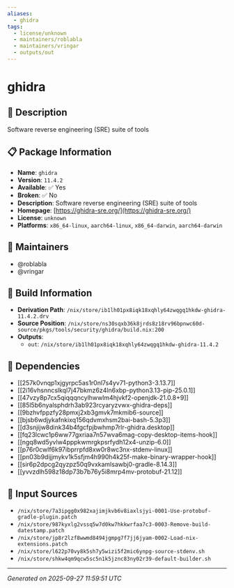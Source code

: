 ```yaml
---
aliases:
  - ghidra
tags:
  - license/unknown
  - maintainers/roblabla
  - maintainers/vringar
  - outputs/out
---
```


# ghidra

## 📝 Description

Software reverse engineering (SRE) suite of tools

## 📋 Package Information

- **Name**: `ghidra`
- **Version**: `11.4.2`
- **Available**: ✅ Yes
- **Broken**: ✅ No
- **Description**: Software reverse engineering (SRE) suite of tools
- **Homepage**: [https://ghidra-sre.org/](https://ghidra-sre.org/)
- **License**: `unknown`
- **Platforms**: `x86_64-linux`, `aarch64-linux`, `x86_64-darwin`, `aarch64-darwin`
## 👥 Maintainers

- @roblabla
- @vringar


## 🔧 Build Information

- **Derivation Path**: `/nix/store/ib1lh01px8iqk18xqhly64zwqgq1hkdw-ghidra-11.4.2.drv`
- **Source Position**: `/nix/store/ns30sqxb36k8jrds8z18rv96bpnwc60d-source/pkgs/tools/security/ghidra/build.nix:200`
- **Outputs**:
  - `out`:  `/nix/store/ib1lh01px8iqk18xqhly64zwqgq1hkdw-ghidra-11.4.2`

## 🔗 Dependencies

- [[257k0vnqp1xjgyrpc5as1r0nl7s4yv71-python3-3.13.7]]
- [[2i16vhsnncslkql7j47bkmz6z4ln6xbp-python3.13-pip-25.0.1]]
- [[47vzy8p7cx5qiqqqncylhwwlm4hjvkf2-openjdk-21.0.8+9]]
- [[85l5b6nyalsphdrh3ab923rcyaryzvwx-ghidra-deps]]
- [[9bzhvfppzfy28pmxj2xb3gmvk7mkmib6-source]]
- [[bjsb6wdjykafnkixq156qdvmxhsm2bai-bash-5.3p3]]
- [[d3snjijw8dink34b4fgcfpjbwhmp7rlr-ghidra.desktop]]
- [[fq23lcwc1p6ww77gxriaa7n57wva6mag-copy-desktop-items-hook]]
- [[ngq8wd5yvlw4pppkwmrgkpsrfydh12x4-unzip-6.0]]
- [[p76r0cwlf6k97ibprrpfd8xw0r8wc3nx-stdenv-linux]]
- [[pn03b9dijjmykv1k5sfjm4h990h4k25f-make-binary-wrapper-hook]]
- [[sir6p2dpcg2qyzpz50q9vxkamlsawbj0-gradle-8.14.3]]
- [[yvvzdlh598z18dp73b7b76y5i8mrp4mv-protobuf-21.12]]

## 📁 Input Sources

- `/nix/store/7a3ipgg0x982xajimjkvb6v8iaxlsjyi-0001-Use-protobuf-gradle-plugin.patch`
- `/nix/store/987kyxlg2vssq5w7d0kw7hkkwrfaa7c3-0003-Remove-build-datestamp.patch`
- `/nix/store/jp8r2lzf8wwmd8494jgmpg7f7jj6jyam-0002-Load-nix-extensions.patch`
- `/nix/store/l622p70vy8k5sh7y5wizi5f2mic6ynpg-source-stdenv.sh`
- `/nix/store/shkw4qm9qcw5sc5n1k5jznc83ny02r39-default-builder.sh`

---
*Generated on 2025-09-27 11:59:51 UTC*
